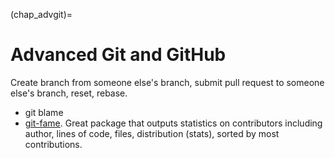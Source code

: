 (chap_advgit)=
# Advanced Git and GitHub

Create branch from someone else's branch, submit pull request to someone else's branch, reset, rebase.

* git blame
* [git-fame](https://github.com/casperdcl/git-fame). Great package that outputs statistics on contributors including author, lines of code, files, distribution (stats), sorted by most contributions.
